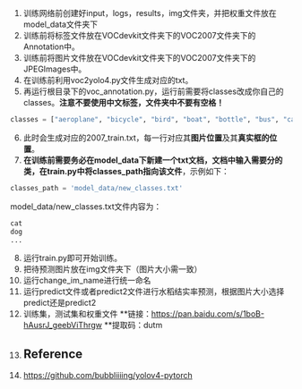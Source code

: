 1.  训练网络前创建好input，logs，results，img文件夹，并把权重文件放在model_data文件夹下
2. 训练前将标签文件放在VOCdevkit文件夹下的VOC2007文件夹下的Annotation中。  
3. 训练前将图片文件放在VOCdevkit文件夹下的VOC2007文件夹下的JPEGImages中。  
4. 在训练前利用voc2yolo4.py文件生成对应的txt。  
5. 再运行根目录下的voc_annotation.py，运行前需要将classes改成你自己的classes。**注意不要使用中文标签，文件夹中不要有空格！**   
```python
classes = ["aeroplane", "bicycle", "bird", "boat", "bottle", "bus", "car", "cat", "chair", "cow", "diningtable", "dog", "horse", "motorbike", "person", "pottedplant", "sheep", "sofa", "train", "tvmonitor"]
```
6. 此时会生成对应的2007_train.txt，每一行对应其**图片位置**及其**真实框的位置**。  
7. **在训练前需要务必在model_data下新建一个txt文档，文档中输入需要分的类，在train.py中将classes_path指向该文件**，示例如下：   
```python
classes_path = 'model_data/new_classes.txt'    
```
model_data/new_classes.txt文件内容为：   
```python
cat
dog
...
```
8. 运行train.py即可开始训练。
9. 把待预测图片放在img文件夹下（图片大小需一致）
10. 运行change_im_name进行统一命名
11. 运行predict文件或者predict2文件进行水稻结实率预测，根据图片大小选择predict还是predict2
12. 训练集，测试集和权重文件
**链接：https://pan.baidu.com/s/1boB-hAusrJ_geebViThrgw 
**提取码：dutm
13. ## Reference
14. https://github.com/bubbliiiing/yolov4-pytorch
